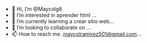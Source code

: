 - 👋  Hi, I’m @Maycolg8
- 👀 I’m interested in aprender html ...
- 🌱 I’m currently learning a crear sitio web...
- 💞️ I’m looking to collaborate on ...
- 📫 How to reach me. maycolramirez501@gmail.com...

<!---
Maycolg8/Maycolg8 is a ✨ special ✨ repository because its `README.md` (this file) appears on your GitHub profile.
You can click the Preview link to take a look at your changes.
--->

